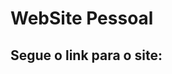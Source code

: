 <!-- Esse arquivo readme será usado como "roteiro" do projeto nesse primeiro momento -->
# WebSite Pessoal
## Segue o link para o site: 
  
